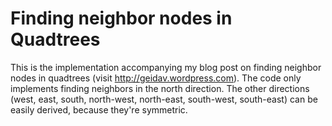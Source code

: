Finding neighbor nodes in Quadtrees
===================================

This is the implementation accompanying my blog post on finding neighbor nodes in quadtrees (visit http://geidav.wordpress.com). The code only implements finding neighbors in the north direction. The other directions (west, east, south, north-west, north-east, south-west, south-east) can be easily derived, because they're symmetric.